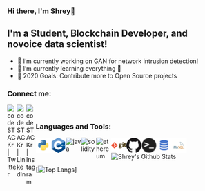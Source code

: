 ### Hi there, I'm Shrey👋

## I'm a Student, Blockchain Developer, and novoice data scientist!

- 🔭 I’m currently working on GAN for network intrusion detection!
- 🌱 I’m currently learning everything 🤣
- 🥅 2020 Goals: Contribute more to Open Source projects

### Connect me:

[<img align="left" alt="codeSTACKr | Twitter" width="22px" src="https://cdn.jsdelivr.net/npm/simple-icons@v3/icons/twitter.svg" />][twitter]
[<img align="left" alt="codeSTACKr | LinkedIn" width="22px" src="https://cdn.jsdelivr.net/npm/simple-icons@v3/icons/linkedin.svg" />][linkedin]
[<img align="left" alt="codeSTACKr | Instagram" width="22px" src="https://cdn.jsdelivr.net/npm/simple-icons@v3/icons/instagram.svg" />][instagram]

<br />

### Languages and Tools:

<img align="left" alt="python" width="35px" src="https://raw.githubusercontent.com/github/explore/80688e429a7d4ef2fca1e82350fe8e3517d3494d/topics/python/python.png" />
<img align="left" alt="c++" width="35px" src="https://raw.githubusercontent.com/github/explore/80688e429a7d4ef2fca1e82350fe8e3517d3494d/topics/cpp/cpp.png" />
<img align="left" alt="java" width="35px" src="https://seeklogo.com/images/J/java-logo-7F8B35BAB3-seeklogo.com.png" />
<img align="left" alt="solidity" width="35px" src="https://miro.medium.com/max/4000/0*yqbRInqX0ZRUlVS0" />
<img align="left" alt="ethereum" width="35px" src="https://miro.medium.com/max/768/1*FdA4IsnKyOPr_QyL9so3oQ.png" />
<img align="left" alt="Git" width="35px" src="https://raw.githubusercontent.com/github/explore/80688e429a7d4ef2fca1e82350fe8e3517d3494d/topics/git/git.png" />
<img align="left" alt="GitHub" width="35px" src="https://raw.githubusercontent.com/github/explore/78df643247d429f6cc873026c0622819ad797942/topics/github/github.png" />
<img align="left" alt="Terminal" width="35px" src="https://raw.githubusercontent.com/github/explore/80688e429a7d4ef2fca1e82350fe8e3517d3494d/topics/terminal/terminal.png" />
<img align="left" alt="SQL" width="35px" src="https://raw.githubusercontent.com/github/explore/80688e429a7d4ef2fca1e82350fe8e3517d3494d/topics/sql/sql.png" />
<img align="left" alt="MySQL" width="35px" src="https://raw.githubusercontent.com/github/explore/80688e429a7d4ef2fca1e82350fe8e3517d3494d/topics/mysql/mysql.png" />

<br />
<br/>

<img align="left" alt="Shrey's Github Stats" src="https://github-readme-stats.vercel.app/api?username=shreysatapara&show_icons=true&hide_border=true" />

<br/>

[![Top Langs](https://github-readme-stats.vercel.app/api/top-langs/?username=shreysatapara&layout=compact)]

[twitter]: https://twitter.com/shreysatapara
[instagram]: https://instagram.com/shreysatapara
[linkedin]: https://linkedin.com/in/shreysatapara